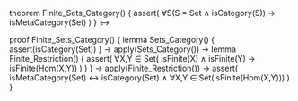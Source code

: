 theorem Finite_Sets_Category() {
  assert(
    ∀S(S = Set ∧ isCategory(S)) →
    isMetaCategory(Set)
  )
} ↔

proof Finite_Sets_Category() {
  lemma Sets_Category() {
    assert(isCategory(Set))
  } →
  apply(Sets_Category()) →
  lemma Finite_Restriction() {
    assert(
      ∀X,Y ∈ Set(
        isFinite(X) ∧ isFinite(Y) →
        isFinite(Hom(X,Y))
      )
    )
  } →
  apply(Finite_Restriction()) →
  assert(
    isMetaCategory(Set) ↔ 
    isCategory(Set) ∧ 
    ∀X,Y ∈ Set(isFinite(Hom(X,Y)))
  )
}